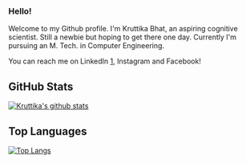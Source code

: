 ### Hello!
Welcome to my Github profile. I'm Kruttika Bhat, an aspiring cognitive scientist. Still a newbie but hoping to get there one day. Currently I'm pursuing an M. Tech. in Computer Engineering.

You can reach me on LinkedIn [1], Instagram and Facebook!

<!--
**kix379/kix379** is a ✨ _special_ ✨ repository because its `README.md` (this file) appears on your GitHub profile.

Here are some ideas to get you started:

- 🔭 I’m currently working on ...
- 🌱 I’m currently learning ...
- 👯 I’m looking to collaborate on ...
- 🤔 I’m looking for help with ...
- 💬 Ask me about ...
- 📫 How to reach me: ...
- 😄 Pronouns: ...
- ⚡ Fun fact: ...
-->


## GitHub Stats
[![Kruttika's github stats](https://github-readme-stats.vercel.app/api?username=kix379&show_icons=true)](https://github.com/kix379/github-readme-stats)

## Top Languages
[![Top Langs](https://github-readme-stats.vercel.app/api/top-langs/?username=kix379&layout=compact)](https://github.com/kix379/github-readme-stats)

[1]: https://www.linkedin.com/in/kruttika-bhat/
